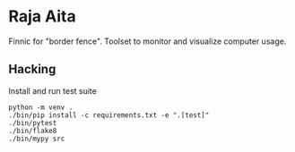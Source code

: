 # Raja Aita

Finnic for "border fence". Toolset to monitor and visualize computer usage.

## Hacking

Install and run test suite

    python -m venv .
    ./bin/pip install -c requirements.txt -e ".[test]"
    ./bin/pytest
    ./bin/flake8
    ./bin/mypy src
